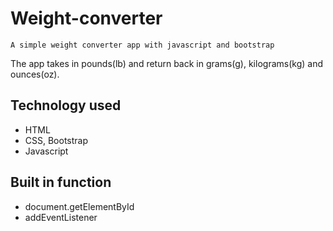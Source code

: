 # Weight-converter

`A simple weight converter app with javascript and bootstrap`

  The app takes in pounds(lb) and return back in grams(g), kilograms(kg) and ounces(oz).
  
## Technology used

* HTML
* CSS, Bootstrap
* Javascript 

## Built in function

* document.getElementById
* addEventListener
